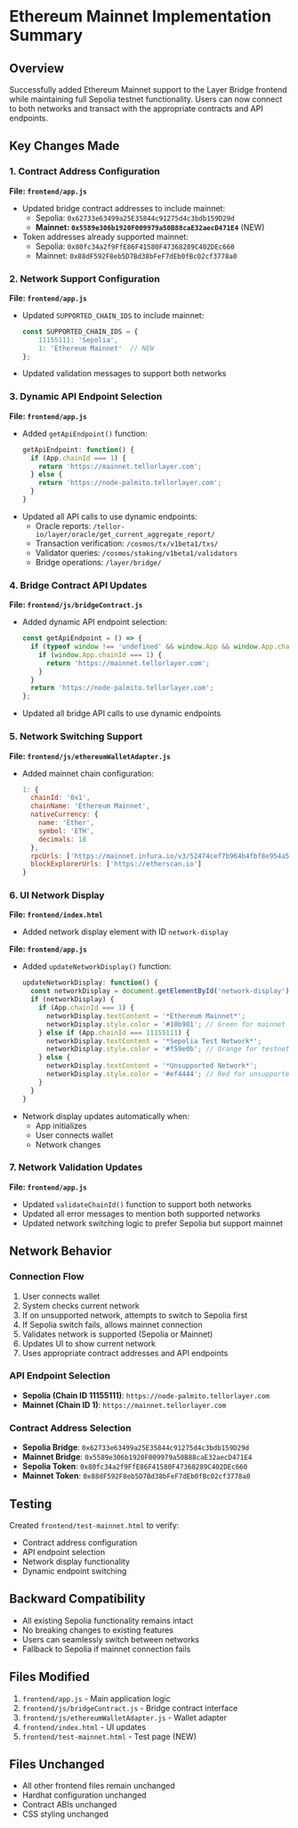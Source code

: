 # Ethereum Mainnet Implementation Summary

## Overview
Successfully added Ethereum Mainnet support to the Layer Bridge frontend while maintaining full Sepolia testnet functionality. Users can now connect to both networks and transact with the appropriate contracts and API endpoints.

## Key Changes Made

### 1. Contract Address Configuration
**File: `frontend/app.js`**
- Updated bridge contract addresses to include mainnet:
  - Sepolia: `0x62733e63499a25E35844c91275d4c3bdb159D29d`
  - **Mainnet: `0x5589e306b1920F009979a50B88caE32aecD471E4`** (NEW)
- Token addresses already supported mainnet:
  - Sepolia: `0x80fc34a2f9FfE86F41580F47368289C402DEc660`
  - Mainnet: `0x88dF592F8eb5D7Bd38bFeF7dEb0fBc02cf3778a0`

### 2. Network Support Configuration
**File: `frontend/app.js`**
- Updated `SUPPORTED_CHAIN_IDS` to include mainnet:
  ```javascript
  const SUPPORTED_CHAIN_IDS = {
      11155111: 'Sepolia',
      1: 'Ethereum Mainnet'  // NEW
  };
  ```
- Updated validation messages to support both networks

### 3. Dynamic API Endpoint Selection
**File: `frontend/app.js`**
- Added `getApiEndpoint()` function:
  ```javascript
  getApiEndpoint: function() {
    if (App.chainId === 1) {
      return 'https://mainnet.tellorlayer.com';
    } else {
      return 'https://node-palmito.tellorlayer.com';
    }
  }
  ```
- Updated all API calls to use dynamic endpoints:
  - Oracle reports: `/tellor-io/layer/oracle/get_current_aggregate_report/`
  - Transaction verification: `/cosmos/tx/v1beta1/txs/`
  - Validator queries: `/cosmos/staking/v1beta1/validators`
  - Bridge operations: `/layer/bridge/`

### 4. Bridge Contract API Updates
**File: `frontend/js/bridgeContract.js`**
- Added dynamic API endpoint selection:
  ```javascript
  const getApiEndpoint = () => {
    if (typeof window !== 'undefined' && window.App && window.App.chainId) {
      if (window.App.chainId === 1) {
        return 'https://mainnet.tellorlayer.com';
      }
    }
    return 'https://node-palmito.tellorlayer.com';
  };
  ```
- Updated all bridge API calls to use dynamic endpoints

### 5. Network Switching Support
**File: `frontend/js/ethereumWalletAdapter.js`**
- Added mainnet chain configuration:
  ```javascript
  1: {
    chainId: '0x1',
    chainName: 'Ethereum Mainnet',
    nativeCurrency: {
      name: 'Ether',
      symbol: 'ETH',
      decimals: 18
    },
    rpcUrls: ['https://mainnet.infura.io/v3/52474cef7b964b4fbf8e954a5dfa481b'],
    blockExplorerUrls: ['https://etherscan.io']
  }
  ```

### 6. UI Network Display
**File: `frontend/index.html`**
- Added network display element with ID `network-display`

**File: `frontend/app.js`**
- Added `updateNetworkDisplay()` function:
  ```javascript
  updateNetworkDisplay: function() {
    const networkDisplay = document.getElementById('network-display');
    if (networkDisplay) {
      if (App.chainId === 1) {
        networkDisplay.textContent = '*Ethereum Mainnet*';
        networkDisplay.style.color = '#10b981'; // Green for mainnet
      } else if (App.chainId === 11155111) {
        networkDisplay.textContent = '*Sepolia Test Network*';
        networkDisplay.style.color = '#f59e0b'; // Orange for testnet
      } else {
        networkDisplay.textContent = '*Unsupported Network*';
        networkDisplay.style.color = '#ef4444'; // Red for unsupported
      }
    }
  }
  ```
- Network display updates automatically when:
  - App initializes
  - User connects wallet
  - Network changes

### 7. Network Validation Updates
**File: `frontend/app.js`**
- Updated `validateChainId()` function to support both networks
- Updated all error messages to mention both supported networks
- Updated network switching logic to prefer Sepolia but support mainnet

## Network Behavior

### Connection Flow
1. User connects wallet
2. System checks current network
3. If on unsupported network, attempts to switch to Sepolia first
4. If Sepolia switch fails, allows mainnet connection
5. Validates network is supported (Sepolia or Mainnet)
6. Updates UI to show current network
7. Uses appropriate contract addresses and API endpoints

### API Endpoint Selection
- **Sepolia (Chain ID 11155111)**: `https://node-palmito.tellorlayer.com`
- **Mainnet (Chain ID 1)**: `https://mainnet.tellorlayer.com`

### Contract Address Selection
- **Sepolia Bridge**: `0x62733e63499a25E35844c91275d4c3bdb159D29d`
- **Mainnet Bridge**: `0x5589e306b1920F009979a50B88caE32aecD471E4`
- **Sepolia Token**: `0x80fc34a2f9FfE86F41580F47368289C402DEc660`
- **Mainnet Token**: `0x88dF592F8eb5D7Bd38bFeF7dEb0fBc02cf3778a0`

## Testing
Created `frontend/test-mainnet.html` to verify:
- Contract address configuration
- API endpoint selection
- Network display functionality
- Dynamic endpoint switching

## Backward Compatibility
- All existing Sepolia functionality remains intact
- No breaking changes to existing features
- Users can seamlessly switch between networks
- Fallback to Sepolia if mainnet connection fails

## Files Modified
1. `frontend/app.js` - Main application logic
2. `frontend/js/bridgeContract.js` - Bridge contract interface
3. `frontend/js/ethereumWalletAdapter.js` - Wallet adapter
4. `frontend/index.html` - UI updates
5. `frontend/test-mainnet.html` - Test page (NEW)

## Files Unchanged
- All other frontend files remain unchanged
- Hardhat configuration unchanged
- Contract ABIs unchanged
- CSS styling unchanged 